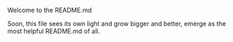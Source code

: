 Welcome to the README.md

Soon, this file sees its own light and grow bigger and better, emerge as the most helpful README.md of all.
